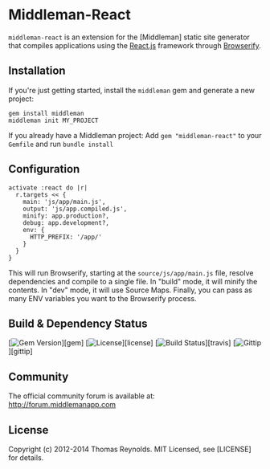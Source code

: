 # Middleman-React

`middleman-react` is an extension for the [Middleman] static site generator that compiles applications using the [React.js](http://facebook.github.io/react/) framework through [Browserify](http://browserify.org).

## Installation

If you're just getting started, install the `middleman` gem and generate a new project:

```
gem install middleman
middleman init MY_PROJECT
```

If you already have a Middleman project: Add `gem "middleman-react"` to your `Gemfile` and run `bundle install`

## Configuration

```
activate :react do |r|
  r.targets << {
  	main: 'js/app/main.js',
  	output: 'js/app.compiled.js',
  	minify: app.production?,
  	debug: app.development?,
  	env: {
  	  HTTP_PREFIX: '/app/'
  	}
  }
}
```

This will run Browserify, starting at the `source/js/app/main.js` file, resolve dependencies and compile to a single file. In "build" mode, it will minify the contents. In "dev" mode, it will use Source Maps. Finally, you can pass as many ENV variables you want to the Browserify process.

## Build & Dependency Status

[![Gem Version](http://img.shields.io/gem/v/middleman-react.svg?style=flat)][gem]
[![License](http://img.shields.io/badge/license-MIT-blue.svg?style=flat)][license]
[![Build Status](http://img.shields.io/travis/middleman/middleman-react.svg?style=flat)][travis]
[![Gittip](http://img.shields.io/gittip/middleman.svg?style=flat)][gittip]

## Community

The official community forum is available at: http://forum.middlemanapp.com

## License

Copyright (c) 2012-2014 Thomas Reynolds. MIT Licensed, see [LICENSE] for details.
